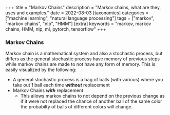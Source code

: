 +++
title = "Markov Chains"
description = "Markov chains, what are they, uses and examples."
date = 2022-08-03
[taxonomies]
categories = ["machine learning", "natural language processing"]
tags = ["markov", "markov chains", "nlp", "HMM"]
[extra]
keywords = "markov, markov chains, HMM, nlp, ml, pytorch, tensorflow"
+++

### Markov Chains

Markov chain is a mathematical system and also a stochastic process, but differs as the general stochastic process have memory of previous steps while markov chains are made to not have any form of memory. This is easily visualized by the following:

- A general stochastic process is a bag of balls (with various) where you take out 1 ball each time ***without*** replacement
- Markov Chains ***with*** replacement 
  - This allows markov chains to not depend on the previous change as if it were not replaced the chance of another ball of the same color the probabilty of balls of different colors will change.

